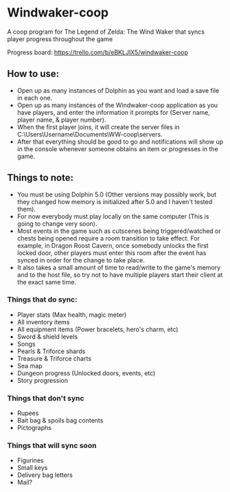# Windwaker-coop
A coop program for The Legend of Zelda: The Wind Waker that syncs player progress throughout the game

Progress board:
https://trello.com/b/eBKLJlX5/windwaker-coop

## How to use:
- Open up as many instances of Dolphin as you want and load a save file in each one.
- Open up as many instances of the Windwaker-coop application as you have players, and enter the information it prompts for (Server name, player name, & player number).
- When the first player joins, it will create the server files in C:\Users\Username\Documents\WW-coop\servers.
- After that everything should be good to go and notifications will show up in the console whenever someone obtains an item or progresses in the game.

## Things to note:
- You must be using Dolphin 5.0 (Other versions may possibly work, but they changed how memory is initialized after 5.0 and I haven't tested them).
- For now everybody must play locally on the same computer (This is going to change very soon).
- Most events in the game such as cutscenes being triggered/watched or chests being opened require a room transition to take effect.  For example, in Dragon Roost Cavern, once somebody unlocks the first locked door, other players must enter this room after the event has synced in order for the change to take place.
- It also takes a small amount of time to read/write to the game's memory and to the host file, so try not to have multiple players start their client at the exact same time.

### Things that do sync:
- Player stats (Max health, magic meter)
- All inventory items
- All equipment items (Power bracelets, hero's charm, etc)
- Sword & shield levels
- Songs
- Pearls & Triforce shards
- Treasure & Triforce charts
- Sea map
- Dungeon progress (Unlocked doors, events, etc)
- Story progression

### Things that don't sync
- Rupees
- Bait bag & spoils bag contents
- Pictographs

### Things that will sync soon
- Figurines
- Small keys
- Delivery bag letters
- Mail?
